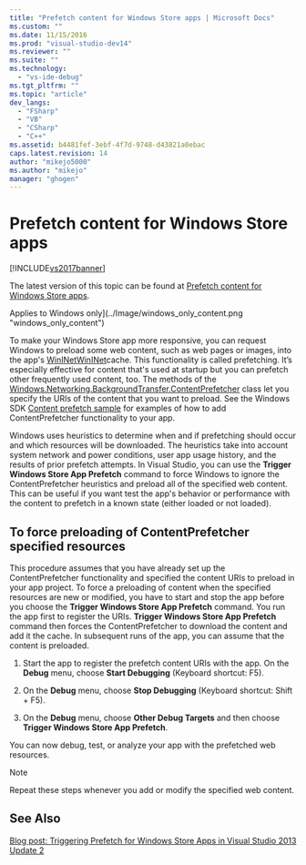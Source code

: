 ```yaml
---
title: "Prefetch content for Windows Store apps | Microsoft Docs"
ms.custom: ""
ms.date: 11/15/2016
ms.prod: "visual-studio-dev14"
ms.reviewer: ""
ms.suite: ""
ms.technology: 
  - "vs-ide-debug"
ms.tgt_pltfrm: ""
ms.topic: "article"
dev_langs: 
  - "FSharp"
  - "VB"
  - "CSharp"
  - "C++"
ms.assetid: b4481fef-3ebf-4f7d-9748-d43821a0ebac
caps.latest.revision: 14
author: "mikejo5000"
ms.author: "mikejo"
manager: "ghogen"
---
```

# Prefetch content for Windows Store apps
[!INCLUDE[vs2017banner](../includes/vs2017banner.md)]

The latest version of this topic can be found at [Prefetch content for Windows Store apps](https://docs.microsoft.com/visualstudio/debugger/prefetch-content-for-windows-store-apps).  
  
Applies to Windows only](../Image/windows_only_content.png "windows_only_content")  
  
 To make your Windows Store app more responsive, you can request Windows to preload some web content, such as web pages or images, into the app's [WinINet](http://msdn.microsoft.com/en-us/0a06f2af-957a-4dff-a8cc-187370181b5c)[WinINet](http://msdn.microsoft.com/library/aa383630.aspx)cache. This functionality is called prefetching. It’s especially effective for content that's used at startup but you can prefetch other frequently used content, too. The methods of the [Windows.Networking.BackgroundTransfer.ContentPrefetcher](http://msdn.microsoft.com/library/windows/apps/windows.networking.backgroundtransfer.contentprefetcher.aspx) class let you specify the URIs of the content that you want to preload. See the Windows SDK [Content prefetch sample](http://code.msdn.microsoft.com/windowsapps/ContentPrefetcher-Sample-432c8309) for examples of how to add ContentPrefetcher functionality to your app.  
  
 Windows uses heuristics to determine when and if prefetching should occur and which resources will be downloaded. The heuristics take into account system network and power conditions, user app usage history, and the results of prior prefetch attempts. In Visual Studio, you can use the **Trigger Windows Store App Prefetch** command to force Windows to ignore the ContentPrefetcher heuristics and preload all of the specified web content. This can be useful if you want test the app's behavior or performance with the content to prefetch in a known state (either loaded or not loaded).  
  
## To force preloading of ContentPrefetcher specified resources  
 This procedure assumes that you have already set up the ContentPrefetcher functionality and specified the content URIs to preload in your app project. To force a preloading of content when the specified resources are new or modified, you have to start and stop the app before you choose the **Trigger Windows Store App Prefetch** command. You run the app first to register the URIs. **Trigger Windows Store App Prefetch** command then forces the ContentPrefetcher to download the content and add it the cache. In subsequent runs of the app, you can assume that the content is preloaded.  
  
1.  Start the app to register the prefetch content URIs with the app. On the **Debug** menu, choose **Start Debugging** (Keyboard shortcut: F5).  
  
2.  On the **Debug** menu, choose **Stop Debugging** (Keyboard shortcut: Shift + F5).  
  
3.  On the **Debug** menu, choose **Other Debug Targets** and then choose **Trigger Windows Store App Prefetch**.  
  
 You can now debug, test, or analyze your app with the prefetched web resources.  
  
> [!NOTE]
>  Repeat these steps whenever you add or modify the specified web content.  
  
## See Also  
 [Blog post: Triggering Prefetch for Windows Store Apps in Visual Studio 2013 Update 2](http://blogs.msdn.com/b/visualstudioalm/archive/2014/02/06/triggering-prefetch-for-windows-store-apps-in-visual-studio-2013-update-2.aspx)



